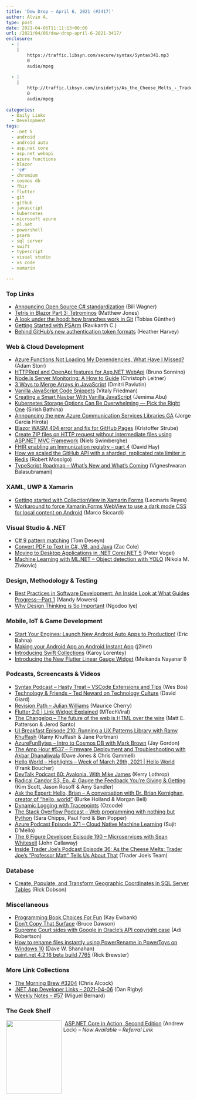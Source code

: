 ```yaml
---
title: 'Dew Drop – April 6, 2021 (#3417)'
author: Alvin A.
type: post
date: 2021-04-06T11:11:13+00:00
url: /2021/04/06/dew-drop-april-6-2021-3417/
enclosure:
  - |
    |
        https://traffic.libsyn.com/secure/syntax/Syntax341.mp3
        0
        audio/mpeg
        
  - |
    |
        http://traffic.libsyn.com/insidetjs/As_the_Cheese_Melts_-_Trader_Joes_Professor_Matt_Tells_Us_About_That.mp3
        0
        audio/mpeg
        
categories:
  - Daily Links
  - Development
tags:
  - .net 5
  - android
  - android auto
  - asp.net core
  - asp.net webapi
  - azure functions
  - blazor
  - 'c#'
  - chromium
  - cosmos db
  - fhir
  - flutter
  - git
  - github
  - javascript
  - kubernetes
  - microsoft azure
  - ml.net
  - powershell
  - psarm
  - sql server
  - swift
  - typescript
  - visual studio
  - vs code
  - xamarin

---
```

### <a name="top"></a>Top Links

  * <a href="https://devblogs.microsoft.com/dotnet/announcing-open-source-c-standardization-standards/?WT.mc_id=DOP-MVP-4025064" target="_blank" rel="noopener">Announcing Open Source C# standardization</a> (Bill Wagner)
  * <a href="http://feedproxy.google.com/~r/ExceptionNotFound/~3/ZednAfm82IU/" target="_blank" rel="noopener">Tetris in Blazor Part 3: Tetrominos</a> (Matthew Jones)
  * <a href="https://stackoverflow.blog/2021/04/05/a-look-under-the-hood-how-branches-work-in-git/" target="_blank" rel="noopener">A look under the hood: how branches work in Git</a> (Tobias Günther)
  * <a href="https://www.powershellmagazine.com/2021/04/05/getting-started-with-psarm/" target="_blank" rel="noopener">Getting Started with PSArm</a> (Ravikanth C.)
  * <a href="https://github.blog/2021-04-05-behind-githubs-new-authentication-token-formats/" target="_blank" rel="noopener">Behind GitHub’s new authentication token formats</a> (Heather Harvey)



### <a name="web"></a>Web & Cloud Development

  * <a href="http://feedproxy.google.com/~r/WestDiscGolf/~3/3bxE2FiYctI/azure-functions-not-loading-my-dependencies-what-have-i-missed" target="_blank" rel="noopener">Azure Functions Not Loading My Dependencies, What Have I Missed?</a> (Adam Storr)
  * <a href="https://blogs.msmvps.com/bsonnino/2021/04/05/httprepl-and-openapi-features-for-asp-net-webapi/" target="_blank" rel="noopener">HTTPRepl and OpenApi features for Asp.NET WebApi</a> (Bruno Sonnino)
  * <a href="https://stackify.com/node-js-server-monitoring-a-how-to-guide/" target="_blank" rel="noopener">Node.js Server Monitoring: A How to Guide</a> (Christoph Leitner)
  * <a href="https://dmitripavlutin.com/javascript-merge-arrays/" target="_blank" rel="noopener">3 Ways to Merge Arrays in JavaScript</a> (Dmitri Pavlutin)
  * <a href="https://smashingmagazine.com/2021/04/vanilla-javascript-code-snippets/" target="_blank" rel="noopener">Vanilla JavaScript Code Snippets</a> (Vitaly Friedman)
  * <a href="https://css-tricks.com/creating-a-smart-navbar-with-vanilla-javascript/" target="_blank" rel="noopener">Creating a Smart Navbar With Vanilla JavaScript</a> (Jemima Abu)
  * <a href="https://www.cncf.io/blog/2021/04/05/kubernetes-storage-options-can-be-overwhelming-pick-the-right-one/" target="_blank" rel="noopener">Kubernetes Storage Options Can Be Overwhelming — Pick the Right One</a> (Sirish Bathina)
  * <a href="https://devblogs.microsoft.com/azure-sdk/communication-services-ga/?WT.mc_id=DOP-MVP-4025064" target="_blank" rel="noopener">Announcing the new Azure Communication Services Libraries GA</a> (Jorge Garcia Hirota)
  * <a href="https://blog.elmah.io/blazor-wasm-404-error-and-fix-for-github-pages/" target="_blank" rel="noopener">Blazor WASM 404 error and fix for GitHub Pages</a> (Kristoffer Strube)
  * <a href="https://swimburger.net/blog/dotnet/create-zip-files-on-http-request-without-intermediate-files-using-aspdotnet-mvc-framework" target="_blank" rel="noopener">Create ZIP files on HTTP request without intermediate files using ASP.NET MVC Framework</a> (Niels Swimberghe)
  * <a href="https://fhirblog.com/2021/04/06/fhir-enabling-an-immunization-registry-part-4/" target="_blank" rel="noopener">FHIR enabling an Immunization registry – part 4</a> (David Hay)
  * <a href="https://github.blog/2021-04-05-how-we-scaled-github-api-sharded-replicated-rate-limiter-redis/" target="_blank" rel="noopener">How we scaled the GitHub API with a sharded, replicated rate limiter in Redis</a> (Robert Mosolgo)
  * <a href="https://www.grapecity.com/blogs/typescript-roadmap-whats-new-and-whats-coming" target="_blank" rel="noopener">TypeScript Roadmap &#8211; What&#8217;s New and What&#8217;s Coming</a> (Vigneshwaran Balasubramani)



### <a name="silverlight"></a>XAML, UWP & Xamarin

  * <a href="https://blog.logrocket.com/getting-started-with-collectionview-in-xamarin-forms/" target="_blank" rel="noopener">Getting started with CollectionView in Xamarin Forms</a> (Leomaris Reyes)
  * <a href="https://msicc.net/workaround-to-force-xamarin-forms-webview-to-use-a-dark-mode-css-for-local-content-on-android/" target="_blank" rel="noopener">Workaround to force Xamarin.Forms WebView to use a dark mode CSS for local content on Android</a> (Marco Siccardi)



### <a name="dotnet"></a>Visual Studio & .NET

  * <a href="https://developers.redhat.com/blog/2021/04/06/c-9-pattern-matching/" target="_blank" rel="noopener">C# 9 pattern matching</a> (Tom Deseyn)
  * <a href="https://www.leadtools.com/blog/imaging/file-formats/convert-pdf-text-vb-java/" target="_blank" rel="noopener">Convert PDF to Text in C#, VB, and Java</a> (Zac Cole)
  * <a href="https://www.telerik.com/blogs/moving-to-desktop-applications-dotnet-core-dotnet-5" target="_blank" rel="noopener">Moving to Desktop Applications in .NET Core/.NET 5</a> (Peter Vogel)
  * <a href="https://rubikscode.net/2021/04/05/machine-learning-with-ml-net-object-detection-with-yolo/" target="_blank" rel="noopener">Machine Learning with ML.NET – Object detection with YOLO</a> (Nikola M. Zivkovic)



### <a name="design"></a>Design, Methodology & Testing

  * <a href="https://www.telerik.com/blogs/best-practices-software-development-inside-look-what-guides-progress-part-1" target="_blank" rel="noopener">Best Practices in Software Development: An Inside Look at What Guides Progress—Part 1</a> (Mandy Mowers)
  * <a href="https://www.bignerdranch.com/blog/why-design-thinking-is-so-important/" target="_blank" rel="noopener">Why Design Thinking is So Important</a> (Ngodoo Iye)



### <a name="mobile"></a>Mobile, IoT & Game Development

  * <a href="http://feedproxy.google.com/~r/blogspot/hsDu/~3/tK-NoiQPJRw/start-your-engines-launch-new-android.html" target="_blank" rel="noopener">Start Your Engines: Launch New Android Auto Apps to Production!</a> (Eric Bahna)
  * <a href="https://blog.j2i.net/2021/04/03/making-your-android-app-an-android-instant-app/" target="_blank" rel="noopener">Making your Android App an Android Instant App</a> (j2inet)
  * <a href="https://swift.org/blog/swift-collections/" target="_blank" rel="noopener">Introducing Swift Collections</a> (Karoy Lorentey)
  * <a href="https://www.syncfusion.com/blogs/post/introducing-flutter-linear-gauge-widget.aspx" target="_blank" rel="noopener">Introducing the New Flutter Linear Gauge Widget</a> (Meikanda Nayanar I)



### <a name="podcasts"></a>Podcasts, Screencasts & Videos

  * <a href="https://traffic.libsyn.com/secure/syntax/Syntax341.mp3" target="_blank" rel="noopener">Syntax Podcast &#8211; Hasty Treat &#8211; VSCode Extensions and Tips</a> (Wes Bos)
  * <a href="https://www.DavidGiard.com/2021/04/05/TedNewardOnTechnologyCulture.aspx" target="_blank" rel="noopener">Technology & Friends &#8211; Ted Neward on Technology Culture</a> (David Giard)
  * <a href="https://revisionpath.com/julian-williams" target="_blank" rel="noopener">Revision Path &#8211; Julian Williams</a> (Maurice Cherry)
  * <a href="http://www.youtube.com/watch?v=ujlqRTJg48g" target="_blank" rel="noopener">Flutter 2.0 | Link Widget Explained</a> (MTechViral)
  * <a href="https://changelog.com/podcast/435" target="_blank" rel="noopener">The Changelog &#8211; The future of the web is HTML over the wire</a> (Matt E. Patterson & Jerod Santo)
  * <a href="https://uibreakfast.com/210-running-a-ux-patterns-library-with-ramy-khuffash" target="_blank" rel="noopener">UI Breakfast Episode 210: Running a UX Patterns Library with Ramy Khuffash</a> (Ramy Khuffash & Jane Portman)
  * <a href="https://devblogs.microsoft.com/devops/azurefunbytes-intro-to-cosmos-db-with-mark-brown/?WT.mc_id=DOP-MVP-4025064" target="_blank" rel="noopener">AzureFunBytes – Intro to Cosmos DB with Mark Brown</a> (Jay Gordon)
  * <a href="http://feedproxy.google.com/~r/TheAmpHour/~3/Eu0bkbYfAFI/" target="_blank" rel="noopener">The Amp Hour #537 – Firmware Deployment and Troubleshooting with Akbar Dhanaliwala</a> (Dave Jones & Chris Gammell)
  * <a href="https://channel9.msdn.com/Shows/Hello-World/Hello-World-Highlights-Week-of-March-29th-2021?WT.mc_id=DOP-MVP-4025064" target="_blank" rel="noopener">Hello World &#8211; Highlights &#8211; Week of March 29th, 2021 | Hello World</a> (Frank Boucher)
  * <a href="https://kerry.lothrop.de/devtalk-60-mike-james/" target="_blank" rel="noopener">DevTalk Podcast 60: Avalonia. With Mike James</a> (Kerry Lothrop)
  * <a href="https://www.radicalcandor.com/podcast/gauge-feedback/" target="_blank" rel="noopener">Radical Candor S3, Ep. 4: Gauge the Feedback You&#8217;re Giving & Getting</a> (Kim Scott, Jason Rosoff & Amy Sandler)
  * <a href="http://www.youtube.com/watch?v=ufB53UE2Cvo" target="_blank" rel="noopener">Ask the Expert: Hello, Brian – A conversation with Dr. Brian Kernighan, creator of “hello, world”</a> (Burke Holland & Morgan Bell)
  * <a href="http://www.youtube.com/watch?v=195c-C4jdls" target="_blank" rel="noopener">Dynamic Logging with Tracepoints</a> (Ozcode)
  * <a href="https://the-stack-overflow-podcast.simplecast.com/episodes/anvil-python-web-programming-meredydd-luff-JxhSvP49" target="_blank" rel="noopener">The Stack Overflow Podcast &#8211; Web programming with nothing but Python</a> (Sara Chipps, Paul Ford & Ben Popper)
  * <a href="http://azpodcast.azurewebsites.net/post/Episode-371-Cloud-Native-Machine-Learning" target="_blank" rel="noopener">Azure Podcast Episode 371 &#8211; Cloud Native Machine Learning</a> (Sujit D&#8217;Mello)
  * <a href="https://6figuredev.com/podcast/episode-190-microservices-with-sean-whitesell/" target="_blank" rel="noopener">The 6 Figure Developer Episode 190 – Microservices with Sean Whitesell</a> (John Callaway)
  * <a href="http://traffic.libsyn.com/insidetjs/As_the_Cheese_Melts_-_Trader_Joes_Professor_Matt_Tells_Us_About_That.mp3" target="_blank" rel="noopener">Inside Trader Joe&#8217;s Podcast Episode 36: As the Cheese Melts: Trader Joe&#8217;s &#8220;Professor Matt&#8221; Tells Us About That</a> (Trader Joe&#8217;s Team)



### <a name="sql"></a>Database

  * <a href="http://feedproxy.google.com/~r/MSSQLTips-LatestSqlServerTips/~3/MPyUH2oj90A/" target="_blank" rel="noopener">Create, Populate, and Transform Geographic Coordinates in SQL Server Tables</a> (Rick Dobson)



### <a name="misc"></a>Miscellaneous

  * <a href="http://www.i-programmer.info/professional-programmer/programmers-bookshelf/14471-programming-book-choices-for-fun.html" target="_blank" rel="noopener">Programming Book Choices For Fun</a> (Kay Ewbank)
  * <a href="http://blog.chromium.org/2021/04/dont-copy-that-surface.html" target="_blank" rel="noopener">Don’t Copy That Surface</a> (Bruce Dawson)
  * <a href="https://www.theverge.com/2021/4/5/22367851/google-oracle-supreme-court-ruling-java-android-api" target="_blank" rel="noopener">Supreme Court sides with Google in Oracle’s API copyright case</a> (Adi Robertson)
  * <a href="http://feedproxy.google.com/~r/winbetadotorg/~3/2SydihRRfzU/how-to-rename-files-instantly-using-powerrename-in-powertoys-on-windows-10" target="_blank" rel="noopener">How to rename files instantly using PowerRename in PowerToys on Windows 10</a> (Dave W. Shanahan)
  * <a href="https://blog.getpaint.net/2021/04/05/paint-net-4-215-beta-build-7765/" target="_blank" rel="noopener">paint.net 4.2.16 beta build 7765</a> (Rick Brewster)



### <a name="links"></a>More Link Collections

  * <a href="http://feedproxy.google.com/~r/ReflectivePerspective/~3/EexXERKWrZ0/" target="_blank" rel="noopener">The Morning Brew #3204</a> (Chris Alcock)
  * <a href="https://links.danrigby.com/2021/04/app-developer-links-2021-04-06/" target="_blank" rel="noopener">.NET App Developer Links &#8211; 2021-04-06</a> (Dan Rigby)
  * <a href="https://blog.miguelbernard.com/weekly-notes-57/" target="_blank" rel="noopener">Weekly Notes &#8211; #57</a> (Miguel Bernard)



### <a name="shelf"></a>The Geek Shelf

<a href="https://www.amazon.com/ASP-NET-Core-Action-Second-Andrew/dp/1617298301/?tag=amavin-20" target="_blank" rel="noopener"><img loading="lazy" decoding="async" width="151" height="200" align="left" style="margin: 0px 5px 0px 0px; border: 0px currentcolor; border-image: none; float: left; display: inline; background-image: none;" src="https://m.media-amazon.com/images/I/71lQRby9J+L._AC_UL320_.jpg" border="0" /></a>&nbsp;<a href="https://www.amazon.com/ASP-NET-Core-Action-Second-Andrew/dp/1617298301/?tag=amavin-20" target="_blank" rel="noopener">ASP.NET Core in Action, Second Edition</a> (Andrew Lock) _&#8211; Now Available &#8211; Referral Link_